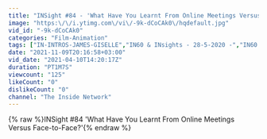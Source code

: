 ```yaml
---
title: "INSight #84 - 'What Have You Learnt From Online Meetings Versus Face-to-Face?'"
image: "https:\/\/i.ytimg.com\/vi\/-9k-dCoCAk0\/hqdefault.jpg"
vid_id: "-9k-dCoCAk0"
categories: "Film-Animation"
tags: ["IN-INTROS-JAMES-GISELLE","IN60 & INsights - 28-5-2020 -","IN60 - Jasmina - Potentum 1"]
date: "2021-11-09T20:16:58+03:00"
vid_date: "2021-04-10T14:20:17Z"
duration: "PT1M7S"
viewcount: "125"
likeCount: "0"
dislikeCount: "0"
channel: "The Inside Network"
---
```

{% raw %}INSight #84 'What Have You Learnt From Online Meetings Versus Face-to-Face?'{% endraw %}
